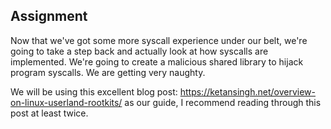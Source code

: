 ## Assignment
Now that we've got some more syscall experience under our belt, we're going to take a step back and actually look at how syscalls are implemented. We're going to create a malicious shared library to hijack program syscalls. We are getting very naughty. 

We will be using this excellent blog post: https://ketansingh.net/overview-on-linux-userland-rootkits/ as our guide, I recommend reading through this post at least twice. 
